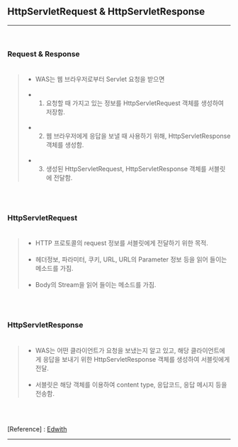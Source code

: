 HttpServletRequest & HttpServletResponse
----------------------------------------

---

<br>

### Request & Response<br><br>

> -	WAS는 웹 브라우저로부터 Servlet 요청을 받으면<br><br>
> -	1. 요청할 때 가지고 있는 정보를 HttpServletRequest 객체를 생성하여 저장함.<br><br>
> -	2. 웹 브라우저에게 응답을 보낼 때 사용하기 위해, HttpServletResponse 객체를 생성함.<br><br>
> -	3. 생성된 HttpServletRequest, HttpServletResponse 객체를 서블릿에 전달함.

<br><br>

### HttpServletRequest<br><br>

> -	HTTP 프로토콜의 request 정보를 서블릿에게 전달하기 위한 목적.<br><br>
> -	헤더정보, 파라미터, 쿠키, URL, URL의 Parameter 정보 등을 읽어 들이는 메소드를 가짐.<br><br>
> -	Body의 Stream을 읽어 들이는 메소드를 가짐.

<br><br>

### HttpServletResponse<br><br>

> -	WAS는 어떤 클라이언트가 요청을 보냈는지 알고 있고, 해당 클라이언트에게 응답을 보내기 위한 HttpServletResponse 객체를 생성하여 서블릿에게 전달.<br><br>
> -	서블릿은 해당 객체를 이용하여 content type, 응답코드, 응답 메시지 등을 전송함.

<br><br>

[Reference] : [Edwith](https://www.edwith.org/boostcourse-web/lecture/16689/)

---
